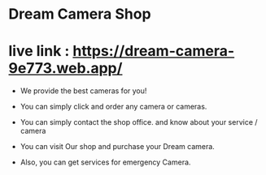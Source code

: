 # Dream Camera Shop

# live link : https://dream-camera-9e773.web.app/

-   We provide the best cameras for you!

-   You can simply click and order any camera or cameras.

-   You can simply contact the shop office. and know about your service / camera

-   You can visit Our shop and purchase your Dream camera.
-   Also, you can get services for emergency Camera.
